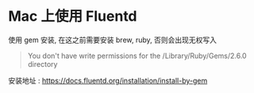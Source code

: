 # Mac 上使用 Fluentd

使用 gem 安装, 在这之前需要安装 brew, ruby, 否则会出现无权写入

> You don't have write permissions for the /Library/Ruby/Gems/2.6.0 directory


安装地址 :  https://docs.fluentd.org/installation/install-by-gem 

